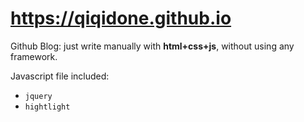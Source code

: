 # https://qiqidone.github.io
Github Blog:
just write manually with **html+css+js**, without using any framework.

Javascript file included:
+ `jquery`
+ `hightlight`